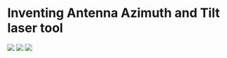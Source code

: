 # Inventing Antenna Azimuth and Tilt laser tool
 
![](https://github.com/emilkaram/inventing-Antenna-azimuth-and-tilting-calibration-laser-tool/blob/master/images/20140415_152200.jpg)
![](https://github.com/emilkaram/inventing-Antenna-azimuth-and-tilting-calibration-laser-tool/blob/master/images/20140415_111728.jpg)
![](https://github.com/emilkaram/inventing-Antenna-azimuth-and-tilting-calibration-laser-tool/blob/master/images/20140415_110010.jpg)

